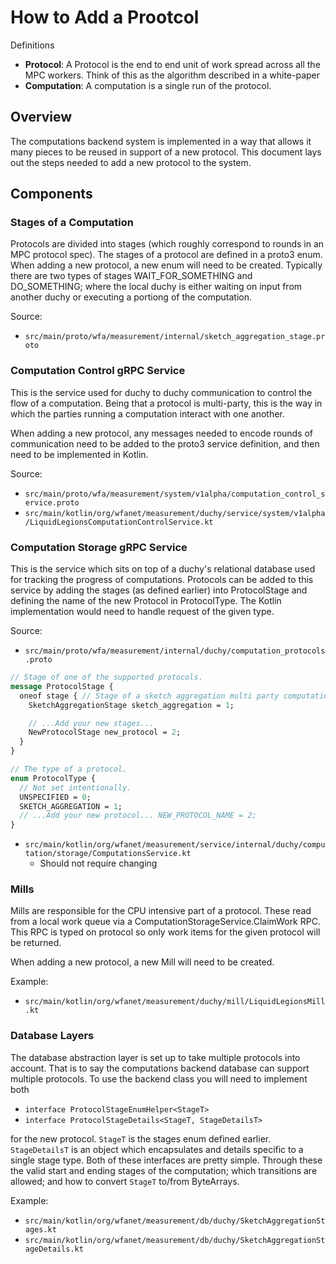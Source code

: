 # How to Add a Prootcol

Definitions

*   **Protocol**: A Protocol is the end to end unit of work spread across all
    the MPC workers. Think of this as the algorithm described in a white-paper
*   **Computation**: A computation is a single run of the protocol.

## Overview

The computations backend system is implemented in a way that allows it many
pieces to be reused in support of a new protocol. This document lays out the
steps needed to add a new protocol to the system.

## Components

### Stages of a Computation

Protocols are divided into stages (which roughly correspond to rounds in an MPC
protocol spec). The stages of a protocol are defined in a proto3 enum. When
adding a new protocol, a new enum will need to be created. Typically there are
two types of stages WAIT_FOR_SOMETHING and DO_SOMETHING; where the local duchy
is either waiting on input from another duchy or executing a portiong of the
computation.

Source:

*   `src/main/proto/wfa/measurement/internal/sketch_aggregation_stage.proto`

### Computation Control gRPC Service

This is the service used for duchy to duchy communication to control the flow of
a computation. Being that a protocol is multi-party, this is the way in which
the parties running a computation interact with one another.

When adding a new protocol, any messages needed to encode rounds of
communication need to be added to the proto3 service definition, and then need
to be implemented in Kotlin.

Source:

*   `src/main/proto/wfa/measurement/system/v1alpha/computation_control_service.proto`
*   `src/main/kotlin/org/wfanet/measurement/duchy/service/system/v1alpha/LiquidLegionsComputationControlService.kt`

### Computation Storage gRPC Service

This is the service which sits on top of a duchy's relational database used for
tracking the progress of computations. Protocols can be added to this service by
adding the stages (as defined earlier) into ProtocolStage and defining the name
of the new Protocol in ProtocolType. The Kotlin implementation would need to
handle request of the given type.

Source:

*   `src/main/proto/wfa/measurement/internal/duchy/computation_protocols.proto`

```protobuf
// Stage of one of the supported protocols.
message ProtocolStage {
  oneof stage { // Stage of a sketch aggregation multi party computation.
    SketchAggregationStage sketch_aggregation = 1;

    // ...Add your new stages...
    NewProtocolStage new_protocol = 2;
  }
}

// The type of a protocol.
enum ProtocolType {
  // Not set intentionally.
  UNSPECIFIED = 0;
  SKETCH_AGGREGATION = 1;
  // ...Add your new protocol... NEW_PROTOCOL_NAME = 2;
}
```

*   `src/main/kotlin/org/wfanet/measurement/service/internal/duchy/computation/storage/ComputationsService.kt`
    *   Should not require changing

### Mills

Mills are responsible for the CPU intensive part of a protocol. These read from
a local work queue via a ComputationStorageService.ClaimWork RPC. This RPC is
typed on protocol so only work items for the given protocol will be returned.

When adding a new protocol, a new Mill will need to be created.

Example:

*   `src/main/kotlin/org/wfanet/measurement/duchy/mill/LiquidLegionsMill.kt`

### Database Layers

The database abstraction layer is set up to take multiple protocols into
account. That is to say the computations backend database can support multiple
protocols. To use the backend class you will need to implement both

*   `interface ProtocolStageEnumHelper<StageT>`
*   `interface ProtocolStageDetails<StageT, StageDetailsT>`

for the new protocol. `StageT` is the stages enum defined earlier.
`StageDetailsT` is an object which encapsulates and details specific to a single
stage type. Both of these interfaces are pretty simple. Through these the valid
start and ending stages of the computation; which transitions are allowed; and
how to convert `StageT` to/from ByteArrays.

Example:

*   `src/main/kotlin/org/wfanet/measurement/db/duchy/SketchAggregationStages.kt`
*   `src/main/kotlin/org/wfanet/measurement/db/duchy/SketchAggregationStageDetails.kt`
